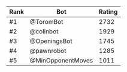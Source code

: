 Rank|Bot|Rating
---|---|---
#1|@ToromBot|2732
#2|@colinbot|1929
#3|@OpeningsBot|1745
#4|@pawnrobot|1285
#5|@MinOpponentMoves|1011
